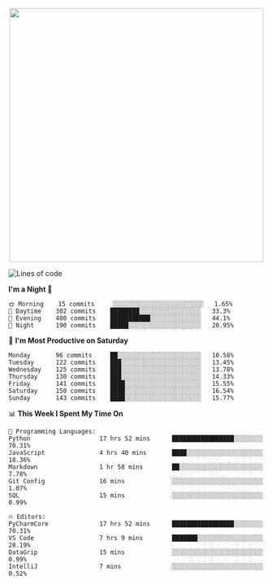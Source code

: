 <!--

[![Hits](https://hits.seeyoufarm.com/api/count/incr/badge.svg?url=https%3A%2F%2Fgithub.com/sangm1n)](https://hits.seeyoufarm.com) 
[![Repos Badge](https://badges.pufler.dev/repos/sangm1n)](https://badges.pufler.dev)
[![Github Badge](http://img.shields.io/badge/-github-black?style=flat-square&logo=github&logoColor=white&link=https:https://github.com/sangm1n/)](https://github.com/sangm1n/)
[![Netlify Badge](https://img.shields.io/badge/-TIL-00C7B7?style=flat-square&logo=Netlify&logoColor=white&link=https://sangminlog.netlify.com)](https://sangminlog.netlify.com)
[![Hugo Badge](https://img.shields.io/badge/-techblog-FF4088?style=flat-square&logo=Hugo&logoColor=white&link=https://sangm1n.github.io)](https://sangm1n.github.io)
[![Mail Badge](http://img.shields.io/badge/-mail-D14836?style=flat-square&logo=Gmail&logoColor=white&link=mailto:dltkd96als@naver.com)](mailto:dltkd96als@naver.com/)

![Lines of code](https://img.shields.io/badge/From%20Hello%20World%20I%27ve%20Written-3.9%20million%20lines%20of%20code-blue)
-->

<!--  -->

<p align="center">
  <a href="https://sangminlog.tistory.com/">
    <img src="https://user-images.githubusercontent.com/46131688/100516133-08bf3880-31c5-11eb-97ce-0548a7b3a35a.png" width="500">
  </a>
</p>

<!--START_SECTION:waka-->
![Lines of code](https://img.shields.io/badge/From%20Hello%20World%20I%27ve%20Written-3.4%20million%20lines%20of%20code-blue)

**I'm a Night 🦉** 

```text
🌞 Morning    15 commits     ░░░░░░░░░░░░░░░░░░░░░░░░░   1.65% 
🌆 Daytime    302 commits    ████████░░░░░░░░░░░░░░░░░   33.3% 
🌃 Evening    400 commits    ███████████░░░░░░░░░░░░░░   44.1% 
🌙 Night      190 commits    █████░░░░░░░░░░░░░░░░░░░░   20.95%

```
📅 **I'm Most Productive on Saturday** 

```text
Monday       96 commits     ██░░░░░░░░░░░░░░░░░░░░░░░   10.58% 
Tuesday      122 commits    ███░░░░░░░░░░░░░░░░░░░░░░   13.45% 
Wednesday    125 commits    ███░░░░░░░░░░░░░░░░░░░░░░   13.78% 
Thursday     130 commits    ███░░░░░░░░░░░░░░░░░░░░░░   14.33% 
Friday       141 commits    ████░░░░░░░░░░░░░░░░░░░░░   15.55% 
Saturday     150 commits    ████░░░░░░░░░░░░░░░░░░░░░   16.54% 
Sunday       143 commits    ████░░░░░░░░░░░░░░░░░░░░░   15.77%

```


📊 **This Week I Spent My Time On** 

```text
💬 Programming Languages: 
Python                   17 hrs 52 mins      █████████████████░░░░░░░░   70.31% 
JavaScript               4 hrs 40 mins       ████░░░░░░░░░░░░░░░░░░░░░   18.36% 
Markdown                 1 hr 58 mins        ██░░░░░░░░░░░░░░░░░░░░░░░   7.78% 
Git Config               16 mins             ░░░░░░░░░░░░░░░░░░░░░░░░░   1.07% 
SQL                      15 mins             ░░░░░░░░░░░░░░░░░░░░░░░░░   0.99%

🔥 Editors: 
PyCharmCore              17 hrs 52 mins      █████████████████░░░░░░░░   70.31% 
VS Code                  7 hrs 9 mins        ███████░░░░░░░░░░░░░░░░░░   28.19% 
DataGrip                 15 mins             ░░░░░░░░░░░░░░░░░░░░░░░░░   0.99% 
IntelliJ                 7 mins              ░░░░░░░░░░░░░░░░░░░░░░░░░   0.52%

```


<!--END_SECTION:waka-->


<!--
**sangm1n/sangm1n** is a ✨ _special_ ✨ repository because its `README.md` (this file) appears on your GitHub profile.

Here are some ideas to get you started:

- 🔭 I’m currently working on ...
- 🌱 I’m currently learning ...
- 👯 I’m looking to collaborate on ...
- 🤔 I’m looking for help with ...
- 💬 Ask me about ...
- 📫 How to reach me: ...
- 😄 Pronouns: ...
- ⚡ Fun fact: ...

https://shields.io/
-->


